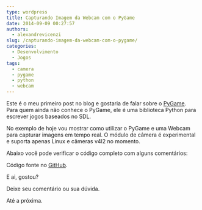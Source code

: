 ```yaml
---
type: wordpress
title: Capturando Imagem da Webcam com o PyGame
date: 2014-09-09 00:27:57
authors:
  - alexandrevicenzi
slug: /capturando-imagem-da-webcam-com-o-pygame/
categories:
  - Desenvolvimento
  - Jogos
tags:
  - camera
  - pygame
  - python
  - webcam
---
```


Este é o meu primeiro post no blog e gostaria de falar sobre o <a title="PyGame" href="http://www.pygame.org/news.html" target="_blank">PyGame</a>. Para quem ainda não conhece o PyGame, ele é uma biblioteca Python para escrever jogos baseados no SDL.

No exemplo de hoje vou mostrar como utilizar o PyGame e uma Webcam para capturar imagens em tempo real. O módulo de câmera é experimental e suporta apenas Linux e câmeras v4l2 no momento.

Abaixo você pode verificar o código completo com alguns comentários:

<script type='text/javascript' src='//gistfy-app.herokuapp.com/github/ButecoOpenSource/pycam/pycam.py'></script>

Código fonte no <a href="https://github.com/ButecoOpenSource/pycam">GitHub</a>.

E ai, gostou?

Deixe seu comentário ou sua dúvida.

Até a próxima.